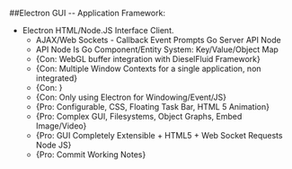 ##Electron GUI -- Application Framework:
- Electron HTML/Node.JS Interface Client.
  - AJAX/Web Sockets - Callback Event Prompts Go Server API Node
  - API Node Is Go Component/Entity System: Key/Value/Object Map
  - {Con: WebGL buffer integration with DieselFluid Framework}
  - {Con: Multiple Window Contexts for a single application, non integrated}
  - {Con: }
  - {Con: Only using Electron for Windowing/Event/JS}
  - {Pro: Configurable, CSS, Floating Task Bar, HTML 5 Animation}
  - {Pro: Complex GUI, Filesystems, Object Graphs, Embed Image/Video}
  - {Pro: GUI Completely Extensible + HTML5 + Web Socket Requests Node JS}
  - {Pro: Commit Working Notes}
